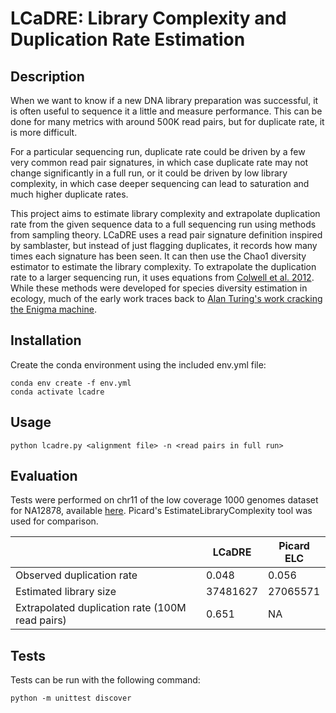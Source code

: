 # LCaDRE: Library Complexity and Duplication Rate Estimation

## Description

When we want to know if a new DNA library preparation was successful, it is often useful to sequence it a little and measure performance. This can be done for many metrics with around 500K read pairs, but for duplicate rate, it is more difficult.

For a particular sequencing run, duplicate rate could be driven by a few very common read pair signatures, in which case duplicate rate may not change significantly in a full run, or it could be driven by low library complexity, in which case deeper sequencing can lead to saturation and much higher duplicate rates.

This project aims to estimate library complexity and extrapolate duplication rate from the given sequence data to a full sequencing run using methods from sampling theory. LCaDRE uses a read pair signature definition inspired by samblaster, but instead of just flagging duplicates, it records how many times each signature has been seen. It can then use the Chao1 diversity estimator to estimate the library complexity. To extrapolate the duplication rate to a larger sequencing run, it uses equations from [Colwell et al. 2012](https://doi.org/10.1093/jpe/rtr044). While these methods were developed for species diversity estimation in ecology, much of the early work traces back to [Alan Turing's work cracking the Enigma machine](https://en.wikipedia.org/wiki/Good%E2%80%93Turing_frequency_estimation).

## Installation

Create the conda environment using the included env.yml file:

```
conda env create -f env.yml
conda activate lcadre
```

## Usage

```
python lcadre.py <alignment file> -n <read pairs in full run>
```

## Evaluation

Tests were performed on chr11 of the low coverage 1000 genomes dataset for NA12878, available [here](ftp://ftp.1000genomes.ebi.ac.uk/vol1/ftp/phase3/data/NA12878/alignment/NA12878.chrom11.ILLUMINA.bwa.CEU.low_coverage.20121211.bam). Picard's EstimateLibraryComplexity tool was used for comparison.

| | LCaDRE | Picard ELC |
| --- | --- | --- |
| Observed duplication rate | 0.048 | 0.056 |
| Estimated library size | 37481627 | 27065571 |
| Extrapolated duplication rate (100M read pairs) | 0.651 | NA |

## Tests

Tests can be run with the following command:
```
python -m unittest discover
```
